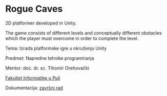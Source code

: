 # Rogue Caves

2D platformer developed in Unity.

The game consists of different levels and conceptually different obstacles which the
player must overcome in order to complete the level.

Tema: Izrada platformske igre u okruženju Unity

Predmet: Napredne tehnike programiranja

Mentor: doc. dr. sc. Tihomir Orehovački 

[Fakultet Informatike u Puli](https://fipu.unipu.hr/)

Dokumentacija: [završni rad](https://repozitorij.unipu.hr/islandora/object/unipu:3666)

